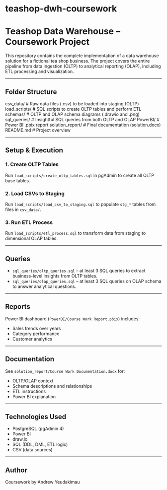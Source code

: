 # teashop-dwh-coursework

#  Teashop Data Warehouse – Coursework Project

This repository contains the complete implementation of a data warehouse solution for a fictional tea shop business. The project covers the entire pipeline from data ingestion (OLTP) to analytical reporting (OLAP), including ETL processing and visualization.

---

##  Folder Structure

csv_data/ # Raw data files (.csv) to be loaded into staging (OLTP)
load_scripts/ # SQL scripts to create OLTP tables and perform ETL
schemas/ # OLTP and OLAP schema diagrams (.drawio and .png)
sql_queries/ # Insightful SQL queries from both OLTP and OLAP
PowerBI/ # Power BI .pbix report
solution_report/ # Final documentation (solution.docx)
README.md # Project overview


---

## Setup & Execution

### 1. Create OLTP Tables
Run `load_scripts/create_oltp_tables.sql` in pgAdmin to create all OLTP base tables.

### 2. Load CSVs to Staging
Run `load_scripts/load_csv_to_staging.sql` to populate `stg_*` tables from files in `csv_data/`.

### 3. Run ETL Process
Run `load_scripts/etl_process.sql` to transform data from staging to dimensional OLAP tables.

---

##  Queries

- `sql_queries/oltp_queries.sql` – at least 3 SQL queries to extract business-level insights from OLTP tables.
- `sql_queries/olap_queries.sql` – at least 3 SQL queries on OLAP schema to answer analytical questions.

---

##  Reports

Power BI dashboard (`PowerBI/Course Work Report.pbix`) includes:
- Sales trends over years
- Category performance
- Customer analytics

---

##  Documentation

See `solution_report/Course Work Documentation.docx` for:
- OLTP/OLAP context
- Schema descriptions and relationships
- ETL instructions
- Power BI explanation

---

##  Technologies Used

- PostgreSQL (pgAdmin 4)
- Power BI
- draw.io
- SQL (DDL, DML, ETL logic)
- CSV (data sources)

---

## Author

Coursework by Andrew Yeudakimau 

